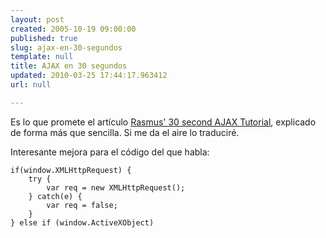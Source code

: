 ```yaml
---
layout: post
created: 2005-10-19 09:00:00
published: true
slug: ajax-en-30-segundos
template: null
title: AJAX en 30 segundos
updated: 2010-03-25 17:44:17.963412
url: null

---
```


Es lo que promete el artículo [Rasmus' 30 second AJAX Tutorial][1], explicado de forma m&aacute;s que sencilla. Si me da el aire lo traducir&eacute;.

Interesante mejora para el c&oacute;digo del que habla:

	if(window.XMLHttpRequest) {
		try {
			var req = new XMLHttpRequest();
		} catch(e) {
			var req = false;
		}
	} else if (window.ActiveXObject)

[1]: http://rajshekhar.net/blog/archives/85-Rasmus-30-second-AJAX-Tutorial.html "Rasmus' 30 second AJAX Tutorial"


